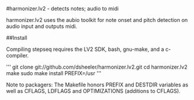 #harmonizer.lv2 - detects notes; audio to midi

harmonizer.lv2  uses the aubio toolkit for note onset and pitch detection
on audio input and outputs midi.

##Install

Compiling stepseq requires the LV2 SDK, bash, gnu-make, and a c-compiler.

'''
  git clone git://github.com/dsheeler/harmonizer.lv2.git
  cd harmonizer.lv2
  make
  sudo make install PREFIX=/usr
'''

Note to packagers: The Makefile honors PREFIX and DESTDIR variables as well
 as CFLAGS, LDFLAGS and OPTIMIZATIONS (additions to CFLAGS).

